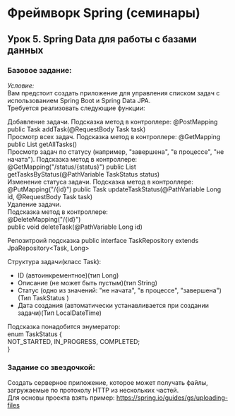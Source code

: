 # Фреймворк Spring (семинары)  
## Урок 5. Spring Data для работы с базами данных  
### Базовое задание:  
*Условие:*   
Вам предстоит создать приложение для управления списком задач с использованием Spring Boot и Spring Data JPA.  
Требуется реализовать следующие функции:  
  
Добавление задачи. Подсказка метод в контроллере: @PostMapping public Task addTask(@RequestBody Task task)  
Просмотр всех задач. Подсказка метод в контроллере: @GetMapping public List<Task> getAllTasks()  
Просмотр задач по статусу (например, "завершена", "в процессе", "не начата"). Подсказка метод в контроллере: @GetMapping("/status/{status}") public List<Task> getTasksByStatus(@PathVariable TaskStatus status)  
Изменение статуса задачи. Подсказка метод в контроллере: @PutMapping("/{id}") public Task updateTaskStatus(@PathVariable Long id, @RequestBody Task task)  
Удаление задачи.  
Подсказка метод в контроллере:  
@DeleteMapping("/{id}")  
public void deleteTask(@PathVariable Long id)  
  
Репозитроий подсказка public interface TaskRepository extends JpaRepository<Task, Long>  

Структура задачи(класс Task):  
- ID (автоинкрементное)(тип Long)  
- Описание (не может быть пустым)(тип String)  
- Статус (одно из значений: "не начата", "в процессе", "завершена")(Тип TaskStatus )  
- Дата создания (автоматически устанавливается при создании задачи)(Тип LocalDateTime)  
  
Подсказка понадобится энумератор:  
enum TaskStatus {  
NOT_STARTED, IN_PROGRESS, COMPLETED;  
}  
  
### Задание со звездочкой:  
Cоздать серверное приложение, которое может получать файлы, загружаемые по протоколу HTTP из нескольких частей.  
Для основы проекта взять пример: https://spring.io/guides/gs/uploading-files  